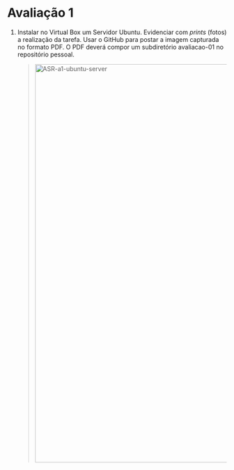 # Avaliação 1

1. Instalar no Virtual Box um Servidor Ubuntu. Evidenciar com _prints_ (fotos) a realização da tarefa. Usar o GitHub para postar a imagem capturada no formato PDF. O PDF deverá compor um subdiretório avaliacao-01 no repositório pessoal.
   > <img width="914" alt="ASR-a1-ubuntu-server" src="https://github.com/PabloBF/asr_tele/assets/55034604/20d0b7da-a961-4907-aea6-bfe9a0367b6b">
